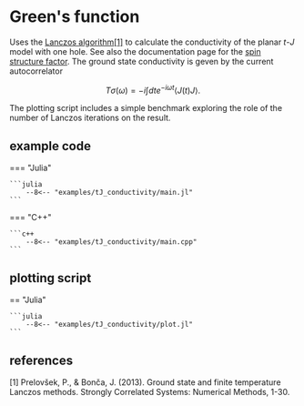 # Green's function

Uses the [Lanczos algorithm](../documentation/algorithms/eigvals_lanczos.md)[[1]](#1) to calculate the conductivity of the planar $t$-$J$ model with one hole. See also the documentation page for the [spin structure factor](spinhalf_chain_structure_factor.md). The ground state conductivity is geven by the current autocorrelator

$$
    T\sigma(\omega)=-i\int dt e^{-i\omega t}\langle  J(t)J\rangle.
$$

The plotting script includes a simple benchmark exploring the role of the number of Lanczos iterations on the result.

## example code

=== "Julia"

    ```julia
        --8<-- "examples/tJ_conductivity/main.jl"
    ```

=== "C++"

    ```c++
        --8<-- "examples/tJ_conductivity/main.cpp"
    ```

## plotting script

== "Julia"

    ```julia
        --8<-- "examples/tJ_conductivity/plot.jl"
    ```

## references
<a id="1">[1]</a> 
Prelovšek, P., & Bonča, J. (2013). Ground state and finite temperature Lanczos methods. Strongly Correlated Systems: Numerical Methods, 1-30.
